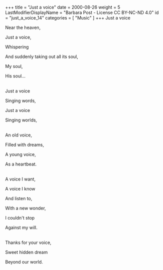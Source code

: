 +++
title = "Just a voice"
date = 2000-08-26
weight = 5
LastModifierDisplayName = "Barbara Post - License CC BY-NC-ND 4.0"
id = "just_a_voice_14"
categories = [ "Music" ]
+++
Just a voice

Near the heaven,

Just a voice,

Whispering

And suddenly taking out all its soul,

My soul,

His soul...

 \
Just a voice

Singing words,

Just a voice

Singing worlds,

 \
An old voice,

Filled with dreams,

A young voice,

As a heartbeat.

 \
A voice I want,

A voice I know

And listen to,

With a new wonder,

I couldn't stop

Against my will.

 \
Thanks for your voice,

Sweet hidden dream

Beyond our world.

